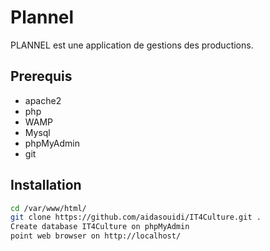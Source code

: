 # Plannel

PLANNEL est une application de gestions des productions.

## Prerequis

  * apache2   
  * php
  * WAMP
  * Mysql
  * phpMyAdmin
  * git

## Installation

```bash
cd /var/www/html/
git clone https://github.com/aidasouidi/IT4Culture.git .
Create database IT4Culture on phpMyAdmin
point web browser on http://localhost/
